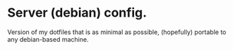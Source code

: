# Server (debian) config.
Version of my dotfiles that is as minimal as possible, (hopefully) portable to any debian-based machine.
